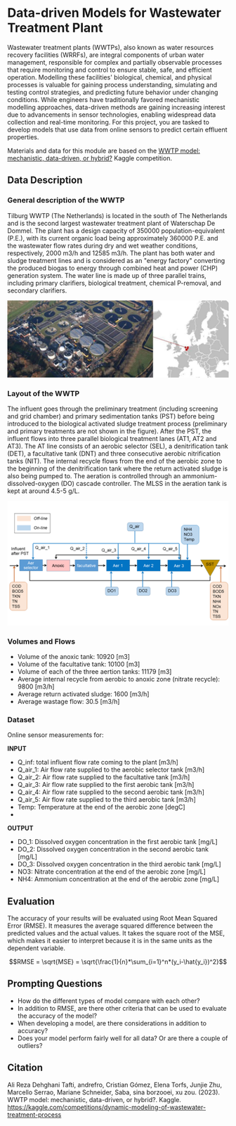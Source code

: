# Data-driven Models for Wastewater Treatment Plant

Wastewater treatment plants (WWTPs), also known as water resources recovery facilities (WRRFs), are integral components of urban water management, responsible for complex and partially observable processes that require monitoring and control to ensure stable, safe, and efficient operation. Modelling these facilities' biological, chemical, and physical processes is valuable for gaining process understanding, simulating and testing control strategies, and predicting future behavior under changing conditions. While engineers have traditionally favored mechanistic modelling approaches, data-driven methods are gaining increasing interest due to advancements in sensor technologies, enabling widespread data collection and real-time monitoring. For this project, you are tasked to develop models that use data from online sensors to predict certain effluent properties.

Materials and data for this module are based on the [WWTP model: mechanistic, data-driven, or hybrid?](https://www.kaggle.com/competitions/dynamic-modeling-of-wastewater-treatment-process/) Kaggle competition.


## Data Description

### General description of the WWTP
Tilburg WWTP (The Netherlands) is located in the south of The Netherlands and is the second largest wastewater treatment plant of Waterschap De Dommel. The plant has a design capacity of 350000 population-equivalent (P.E.), with its current organic load being approximately 360000 P.E. and the wastewater flow rates during dry and wet weather conditions, respectively, 2000 m3/h and 12585 m3/h. The plant has both water and sludge treatment lines and is considered as an "energy factory" converting the produced biogas to energy through combined heat and power (CHP) generation system. The water line is made up of three parallel trains, including primary clarifiers, biological treatment, chemical P-removal, and secondary clarifiers.

![Tilburg WWTP](WWTP.jpg)

### Layout of the WWTP
The influent goes through the preliminary treatment (including screening and grid chamber) and primary sedimentation tanks (PST) before being introduced to the biological activated sludge treatment process (preliminary and primary treatments are not shown in the figure). After the PST, the influent flows into three parallel biological treatment lanes (AT1, AT2 and AT3). The AT line consists of an aerobic selector (SEL), a denitrification tank (DET), a facultative tank (DNT) and three consecutive aerobic nitrification tanks (NIT). The internal recycle flows from the end of the aerobic zone to the beginning of the denitrification tank where the return activated sludge is also being pumped to. The aeration is controlled through an ammonium-dissolved-oxygen (DO) cascade controller. The MLSS in the aeration tank is kept at around 4.5-5 g/L.

![Treatment train layout](layout.png)

### Volumes and Flows
- Volume of the anoxic tank: 10920 [m3]
- Volume of the facultative tank: 10100 [m3]
- Volume of each of the three aertion tanks: 11179 [m3]
- Average internal recycle from aerobic to anoxic zone (nitrate recycle): 9800 [m3/h]
- Average return activated sludge: 1600 [m3/h]
- Average wastage flow: 30.5 [m3/h]

### Dataset
Online sensor measurements for:

**INPUT**
- Q_inf: total influent flow rate coming to the plant [m3/h]
- Q_air_1: Air flow rate supplied to the aerobic selector tank [m3/h]
- Q_air_2: Air flow rate supplied to the facultative tank [m3/h]
- Q_air_3: Air flow rate supplied to the first aerobic tank [m3/h]
- Q_air_4: Air flow rate supplied to the second aerobic tank [m3/h]
- Q_air_5: Air flow rate supplied to the third aerobic tank [m3/h]
- Temp: Temperature at the end of the aerobic zone [degC]
- 
**OUTPUT**
- DO_1: Dissolved oxygen concentration in the first aerobic tank [mg/L]
- DO_2: Dissolved oxygen concentration in the second aerobic tank [mg/L]
- DO_3: Dissolved oxygen concentration in the third aerobic tank [mg/L]
- NO3: Nitrate concentration at the end of the aerobic zone [mg/L]
- NH4: Ammonium concentration at the end of the aerobic zone [mg/L]


## Evaluation
The accuracy of your results will be evaluated using Root Mean Squared Error (RMSE). It measures the average squared difference between the predicted values and the actual values. It takes the square root of the MSE, which makes it easier to interpret because it is in the same units as the dependent variable.

```math
RMSE = \sqrt{MSE} = \sqrt{\frac{1}{n}*\sum_{i=1}^n*(y_i-\hat{y_i})^2}
```

## Prompting Questions
* How do the different types of model compare with each other?
* In addition to RMSE, are there other criteria that can be used to evaluate the accuracy of the model?
* When developing a model, are there considerations in addition to accuracy?
* Does your model perform fairly well for all data? Or are there a couple of outliers?


## Citation
Ali Reza Dehghani Tafti, andrefro, Cristian Gómez, Elena Torfs, Junjie Zhu, Marcello Serrao, Mariane Schneider, Saba, sina borzooei, xu zou. (2023). WWTP model: mechanistic, data-driven, or hybrid?. Kaggle. https://kaggle.com/competitions/dynamic-modeling-of-wastewater-treatment-process
